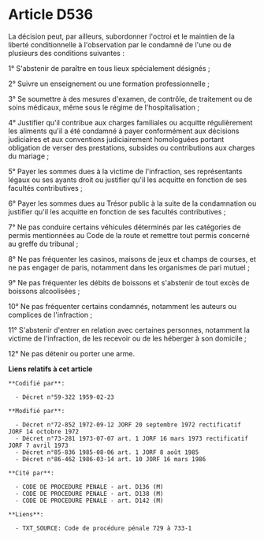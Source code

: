 # Article D536

La décision peut, par ailleurs, subordonner l'octroi et le maintien de la liberté conditionnelle à l'observation par le
condamné de l'une ou de plusieurs des conditions suivantes :

1° S'abstenir de paraître en tous lieux spécialement désignés ;

2° Suivre un enseignement ou une formation professionnelle ;

3° Se soumettre à des mesures d'examen, de contrôle, de traitement ou de soins médicaux, même sous le régime de
l'hospitalisation ;

4° Justifier qu'il contribue aux charges familiales ou acquitte régulièrement les aliments qu'il a été condamné à payer
conformément aux décisions judiciaires et aux conventions judiciairement homologuées portant obligation de verser des
prestations, subsides ou contributions aux charges du mariage ;

5° Payer les sommes dues à la victime de l'infraction, ses représentants légaux ou ses ayants droit ou justifier qu'il les
acquitte en fonction de ses facultés contributives ;

6° Payer les sommes dues au Trésor public à la suite de la condamnation ou justifier qu'il les acquitte en fonction de ses
facultés contributives ;

7° Ne pas conduire certains véhicules déterminés par les catégories de permis mentionnées au Code de la route et remettre
tout permis concerné au greffe du tribunal ;

8° Ne pas fréquenter les casinos, maisons de jeux et champs de courses, et ne pas engager de paris, notamment dans les
organismes de pari mutuel ;

9° Ne pas fréquenter les débits de boissons et s'abstenir de tout excès de boissons alcoolisées ;

10° Ne pas fréquenter certains condamnés, notamment les auteurs ou complices de l'infraction ;

11° S'abstenir d'entrer en relation avec certaines personnes, notamment la victime de l'infraction, de les recevoir ou de les
héberger à son domicile ;

12° Ne pas détenir ou porter une arme.

**Liens relatifs à cet article**

	**Codifié par**:

	  - Décret n°59-322 1959-02-23

	**Modifié par**:

	  - Décret n°72-852 1972-09-12 JORF 20 septembre 1972 rectificatif JORF 14 octobre 1972
	  - Décret n°73-281 1973-07-07 art. 1 JORF 16 mars 1973 rectificatif JORF 7 avril 1973
	  - Décret n°85-836 1985-08-06 art. 1 JORF 8 août 1985
	  - Décret n°86-462 1986-03-14 art. 10 JORF 16 mars 1986

	**Cité par**:

	  - CODE DE PROCEDURE PENALE - art. D136 (M)
	  - CODE DE PROCEDURE PENALE - art. D138 (M)
	  - CODE DE PROCEDURE PENALE - art. D142 (M)

	**Liens**:

	  - TXT_SOURCE: Code de procédure pénale 729 à 733-1
